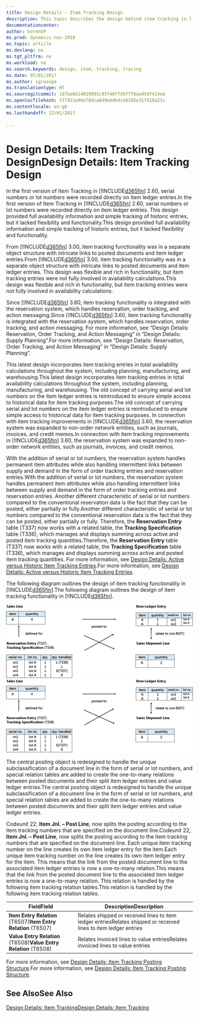 ```yaml
---
title: Design Details - Item Tracking Design
description: This topic describes the design behind item tracking in [!INCLUDE[d365fin](includes/d365fin_md.md)].
documentationcenter: 
author: SorenGP
ms.prod: dynamics-nav-2018
ms.topic: article
ms.devlang: na
ms.tgt_pltfrm: na
ms.workload: na
ms.search.keywords: design, item, tracking, tracing
ms.date: 07/01/2017
ms.author: sgroespe
ms.translationtype: HT
ms.sourcegitcommit: 1dfba8b14019991c95f40ffd5f7fbaed5df414eb
ms.openlocfilehash: f27921e06e76dca849ebdb4cb0295e31f628a21c
ms.contentlocale: en-gb
ms.lasthandoff: 12/01/2017

---
```

# <a name="design-details-item-tracking-design"></a><span data-ttu-id="3ef57-103">Design Details: Item Tracking Design</span><span class="sxs-lookup"><span data-stu-id="3ef57-103">Design Details: Item Tracking Design</span></span>
<span data-ttu-id="3ef57-104">In the first version of Item Tracking in [!INCLUDE[d365fin](includes/d365fin_md.md)] 2.60, serial numbers or lot numbers were recorded directly on item ledger entries.</span><span class="sxs-lookup"><span data-stu-id="3ef57-104">In the first version of Item Tracking in [!INCLUDE[d365fin](includes/d365fin_md.md)] 2.60, serial numbers or lot numbers were recorded directly on item ledger entries.</span></span> <span data-ttu-id="3ef57-105">This design provided full availability information and simple tracking of historic entries, but it lacked flexibility and functionality.</span><span class="sxs-lookup"><span data-stu-id="3ef57-105">This design provided full availability information and simple tracking of historic entries, but it lacked flexibility and functionality.</span></span>  

<span data-ttu-id="3ef57-106">From [!INCLUDE[d365fin](includes/d365fin_md.md)] 3.00, item tracking functionality was in a separate object structure with intricate links to posted documents and item ledger entries.</span><span class="sxs-lookup"><span data-stu-id="3ef57-106">From [!INCLUDE[d365fin](includes/d365fin_md.md)] 3.00, item tracking functionality was in a separate object structure with intricate links to posted documents and item ledger entries.</span></span> <span data-ttu-id="3ef57-107">This design was flexible and rich in functionality, but item tracking entries were not fully involved in availability calculations.</span><span class="sxs-lookup"><span data-stu-id="3ef57-107">This design was flexible and rich in functionality, but item tracking entries were not fully involved in availability calculations.</span></span>  

<span data-ttu-id="3ef57-108">Since [!INCLUDE[d365fin](includes/d365fin_md.md)] 3.60, item tracking functionality is integrated with the reservation system, which handles reservation, order tracking, and action messaging.</span><span class="sxs-lookup"><span data-stu-id="3ef57-108">Since [!INCLUDE[d365fin](includes/d365fin_md.md)] 3.60, item tracking functionality is integrated with the reservation system, which handles reservation, order tracking, and action messaging.</span></span> <span data-ttu-id="3ef57-109">For more information, see “Design Details: Reservation, Order Tracking, and Action Messaging” in “Design Details: Supply Planning”.</span><span class="sxs-lookup"><span data-stu-id="3ef57-109">For more information, see “Design Details: Reservation, Order Tracking, and Action Messaging” in “Design Details: Supply Planning”.</span></span>  

<span data-ttu-id="3ef57-110">This latest design incorporates item tracking entries in total availability calculations throughout the system, including planning, manufacturing, and warehousing.</span><span class="sxs-lookup"><span data-stu-id="3ef57-110">This latest design incorporates item tracking entries in total availability calculations throughout the system, including planning, manufacturing, and warehousing.</span></span> <span data-ttu-id="3ef57-111">The old concept of carrying serial and lot numbers on the item ledger entries is reintroduced to ensure simple access to historical data for item tracking purposes.</span><span class="sxs-lookup"><span data-stu-id="3ef57-111">The old concept of carrying serial and lot numbers on the item ledger entries is reintroduced to ensure simple access to historical data for item tracking purposes.</span></span> <span data-ttu-id="3ef57-112">In connection with item tracking improvements in [!INCLUDE[d365fin](includes/d365fin_md.md)] 3.60, the reservation system was expanded to non-order network entities, such as journals, invoices, and credit memos.</span><span class="sxs-lookup"><span data-stu-id="3ef57-112">In connection with item tracking improvements in [!INCLUDE[d365fin](includes/d365fin_md.md)] 3.60, the reservation system was expanded to non-order network entities, such as journals, invoices, and credit memos.</span></span>  

<span data-ttu-id="3ef57-113">With the addition of serial or lot numbers, the reservation system handles permanent item attributes while also handling intermittent links between supply and demand in the form of order tracking entries and reservation entries.</span><span class="sxs-lookup"><span data-stu-id="3ef57-113">With the addition of serial or lot numbers, the reservation system handles permanent item attributes while also handling intermittent links between supply and demand in the form of order tracking entries and reservation entries.</span></span> <span data-ttu-id="3ef57-114">Another different characteristic of serial or lot numbers compared to the conventional reservation data is the fact that they can be posted, either partially or fully.</span><span class="sxs-lookup"><span data-stu-id="3ef57-114">Another different characteristic of serial or lot numbers compared to the conventional reservation data is the fact that they can be posted, either partially or fully.</span></span> <span data-ttu-id="3ef57-115">Therefore, the **Reservation Entry** table (T337) now works with a related table, the **Tracking Specification** table (T336), which manages and displays summing across active and posted item tracking quantities.</span><span class="sxs-lookup"><span data-stu-id="3ef57-115">Therefore, the **Reservation Entry** table (T337) now works with a related table, the **Tracking Specification** table (T336), which manages and displays summing across active and posted item tracking quantities.</span></span> <span data-ttu-id="3ef57-116">For more information, see [Design Details: Active versus Historic Item Tracking Entries](design-details-active-versus-historic-item-tracking-entries.md).</span><span class="sxs-lookup"><span data-stu-id="3ef57-116">For more information, see [Design Details: Active versus Historic Item Tracking Entries](design-details-active-versus-historic-item-tracking-entries.md).</span></span>  

<span data-ttu-id="3ef57-117">The following diagram outlines the design of item tracking functionality in [!INCLUDE[d365fin](includes/d365fin_md.md)].</span><span class="sxs-lookup"><span data-stu-id="3ef57-117">The following diagram outlines the design of item tracking functionality in [!INCLUDE[d365fin](includes/d365fin_md.md)].</span></span>  

<span data-ttu-id="3ef57-118">![Item tracking design](media/design_details_item_tracking_design.png "design_details_item_tracking_design")</span><span class="sxs-lookup"><span data-stu-id="3ef57-118">![Item tracking design](media/design_details_item_tracking_design.png "design_details_item_tracking_design")</span></span>  

<span data-ttu-id="3ef57-119">The central posting object is redesigned to handle the unique subclassification of a document line in the form of serial or lot numbers, and special relation tables are added to create the one-to-many relations between posted documents and their split item ledger entries and value ledger entries.</span><span class="sxs-lookup"><span data-stu-id="3ef57-119">The central posting object is redesigned to handle the unique subclassification of a document line in the form of serial or lot numbers, and special relation tables are added to create the one-to-many relations between posted documents and their split item ledger entries and value ledger entries.</span></span>  

<span data-ttu-id="3ef57-120">Codeunit 22, **Item Jnl. – Post Line**, now splits the posting according to the item tracking numbers that are specified on the document line.</span><span class="sxs-lookup"><span data-stu-id="3ef57-120">Codeunit 22, **Item Jnl. – Post Line**, now splits the posting according to the item tracking numbers that are specified on the document line.</span></span> <span data-ttu-id="3ef57-121">Each unique item tracking number on the line creates its own item ledger entry for the item.</span><span class="sxs-lookup"><span data-stu-id="3ef57-121">Each unique item tracking number on the line creates its own item ledger entry for the item.</span></span> <span data-ttu-id="3ef57-122">This means that the link from the posted document line to the associated item ledger entries is now a one-to-many relation.</span><span class="sxs-lookup"><span data-stu-id="3ef57-122">This means that the link from the posted document line to the associated item ledger entries is now a one-to-many relation.</span></span> <span data-ttu-id="3ef57-123">This relation is handled by the following item tracking relation tables.</span><span class="sxs-lookup"><span data-stu-id="3ef57-123">This relation is handled by the following item tracking relation tables.</span></span>  

|<span data-ttu-id="3ef57-124">Field</span><span class="sxs-lookup"><span data-stu-id="3ef57-124">Field</span></span>|<span data-ttu-id="3ef57-125">Description</span><span class="sxs-lookup"><span data-stu-id="3ef57-125">Description</span></span>|  
|---------------|---------------------------------------|  
|<span data-ttu-id="3ef57-126">**Item Entry Relation** (T6507)</span><span class="sxs-lookup"><span data-stu-id="3ef57-126">**Item Entry Relation** (T6507)</span></span>|<span data-ttu-id="3ef57-127">Relates shipped or received lines to item ledger entries</span><span class="sxs-lookup"><span data-stu-id="3ef57-127">Relates shipped or received lines to item ledger entries</span></span>|  
|<span data-ttu-id="3ef57-128">**Value Entry Relation** (T6508)</span><span class="sxs-lookup"><span data-stu-id="3ef57-128">**Value Entry Relation** (T6508)</span></span>|<span data-ttu-id="3ef57-129">Relates invoiced lines to value entries</span><span class="sxs-lookup"><span data-stu-id="3ef57-129">Relates invoiced lines to value entries</span></span>|  

<span data-ttu-id="3ef57-130">For more information, see [Design Details: Item Tracking Posting Structure](design-details-item-tracking-posting-structure.md).</span><span class="sxs-lookup"><span data-stu-id="3ef57-130">For more information, see [Design Details: Item Tracking Posting Structure](design-details-item-tracking-posting-structure.md).</span></span>  

## <a name="see-also"></a><span data-ttu-id="3ef57-131">See Also</span><span class="sxs-lookup"><span data-stu-id="3ef57-131">See Also</span></span>  
[<span data-ttu-id="3ef57-132">Design Details: Item Tracking</span><span class="sxs-lookup"><span data-stu-id="3ef57-132">Design Details: Item Tracking</span></span>](design-details-item-tracking.md)

